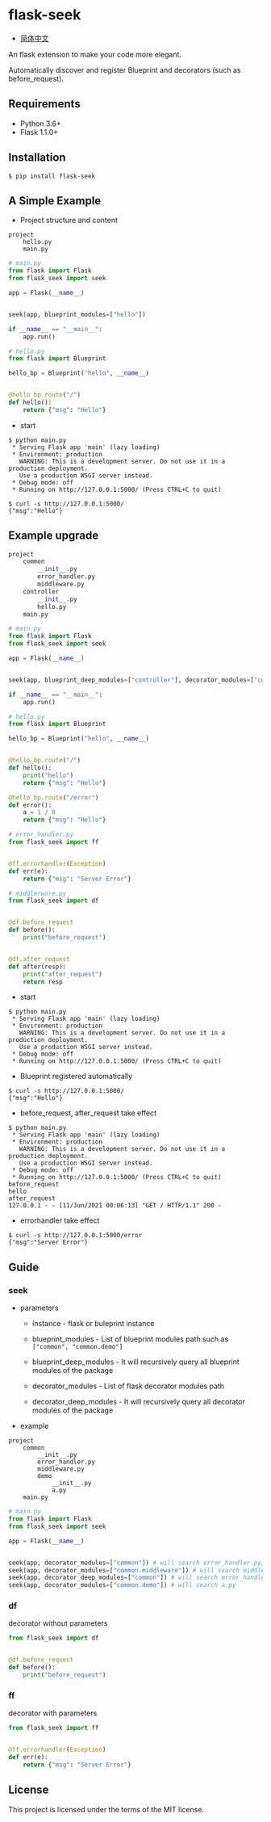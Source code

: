 # flask-seek

- [简体中文](README_zh.md)

An flask extension to make your code more elegant.

Automatically discover and register  Blueprint and decorators (such as before_request).

## Requirements

- Python 3.6+
- Flask 1.1.0+

## Installation

```shell
$ pip install flask-seek
```

## A Simple Example

- Project structure and content

```shell
project
    hello.py
    main.py
```

```python
# main.py
from flask import Flask
from flask_seek import seek

app = Flask(__name__)


seek(app, blueprint_modules=["hello"])

if __name__ == "__main__":
    app.run()
```

```python
# hello.py
from flask import Blueprint

hello_bp = Blueprint("hello", __name__)


@hello_bp.route("/")
def hello():
    return {"msg": "Hello"}
```

- start

```
$ python main.py
 * Serving Flask app 'main' (lazy loading)
 * Environment: production
   WARNING: This is a development server. Do not use it in a production deployment.
   Use a production WSGI server instead.
 * Debug mode: off
 * Running on http://127.0.0.1:5000/ (Press CTRL+C to quit)
```

```shell
$ curl -s http://127.0.0.1:5000/
{"msg":"Hello"}
```

## Example upgrade

```python
project
	common
        __init__.py
        error_handler.py
        middleware.py
	controller
        __init__.py
        hello.py
	main.py
```

```python
# main.py
from flask import Flask
from flask_seek import seek

app = Flask(__name__)


seek(app, blueprint_deep_modules=["controller"], decorator_modules=["common"])

if __name__ == "__main__":
    app.run()
```

```python
# hello.py
from flask import Blueprint

hello_bp = Blueprint("hello", __name__)


@hello_bp.route("/")
def hello():
    print("hello")
    return {"msg": "Hello"}

@hello_bp.route("/error")
def error():
    a = 1 / 0
    return {"msg": "Hello"}
```

```python
# error_handler.py
from flask_seek import ff


@ff.errorhandler(Exception)
def err(e):
    return {"msg": "Server Error"}
```

```python
# middlerware.py
from flask_seek import df


@df.before_request
def before():
    print("before_request")


@df.after_request
def after(resp):
    print("after_request")
    return resp
```

- start

```shell
$ python main.py
 * Serving Flask app 'main' (lazy loading)
 * Environment: production
   WARNING: This is a development server. Do not use it in a production deployment.
   Use a production WSGI server instead.
 * Debug mode: off
 * Running on http://127.0.0.1:5000/ (Press CTRL+C to quit)
```

- Blueprint registered automatically

```shell
$ curl -s http://127.0.0.1:5000/
{"msg":"Hello"}
```

- before_request, after_request take effect

```shell
$ python main.py 
 * Serving Flask app 'main' (lazy loading)
 * Environment: production
   WARNING: This is a development server. Do not use it in a production deployment.
   Use a production WSGI server instead.
 * Debug mode: off
 * Running on http://127.0.0.1:5000/ (Press CTRL+C to quit)
before_request
hello
after_request
127.0.0.1 - - [11/Jun/2021 00:06:13] "GET / HTTP/1.1" 200 -
```

- errorhandler take effect

```shell
$ curl -s http://127.0.0.1:5000/error
{"msg":"Server Error"}
```

## Guide

### seek

- parameters

  - instance - flask or buleprint instance 

  - blueprint_modules - List of blueprint modules path  such as `["common", "common.demo"]`

  - blueprint_deep_modules - It will recursively query all blueprint modules of the package

  - decorator_modules - List of flask decorator modules path

  - decorator_deep_modules - It will recursively query all decorator modules of the package

- example

```
project
	common
        __init__.py
        error_handler.py
        middleware.py
        demo
        	__init__.py
        	a.py   	
	main.py
```

```python
# main.py
from flask import Flask
from flask_seek import seek

app = Flask(__name__)


seek(app, decorator_modules=["common"]) # will search error_handler.py, middleware.py
seek(app, decorator_modules=["common.middleware"]) # will search middleware.py
seek(app, decorator_deep_modules=["common"]) # will search error_handler.py, middleware.py, a.py
seek(app, decorator_modules=["common.demo"]) # will search a.py
```

### df

decorator without parameters

```python
from flask_seek import df


@df.before_request
def before():
    print("before_request")
```

### ff

decorator with parameters

```python
from flask_seek import ff


@ff.errorhandler(Exception)
def err(e):
    return {"msg": "Server Error"}
```

## License

This project is licensed under the terms of the MIT license.







